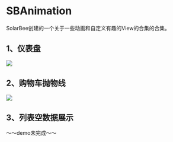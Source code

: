 # SBAnimation
SolarBee创建的一个关于一些动画和自定义有趣的View的合集的合集。



## 1、仪表盘

<img src="http://ojno1pj4x.bkt.clouddn.com/91B9BB1D47A45C3FD69A20FB5813C31F.jpg">



## 2、购物车抛物线

<img src="http://ojno1pj4x.bkt.clouddn.com/%E8%B4%AD%E7%89%A9%E8%BD%A6%E6%8A%9B%E7%89%A9%E7%BA%BF.gif">





## 3、列表空数据展示



～～demo未完成～～